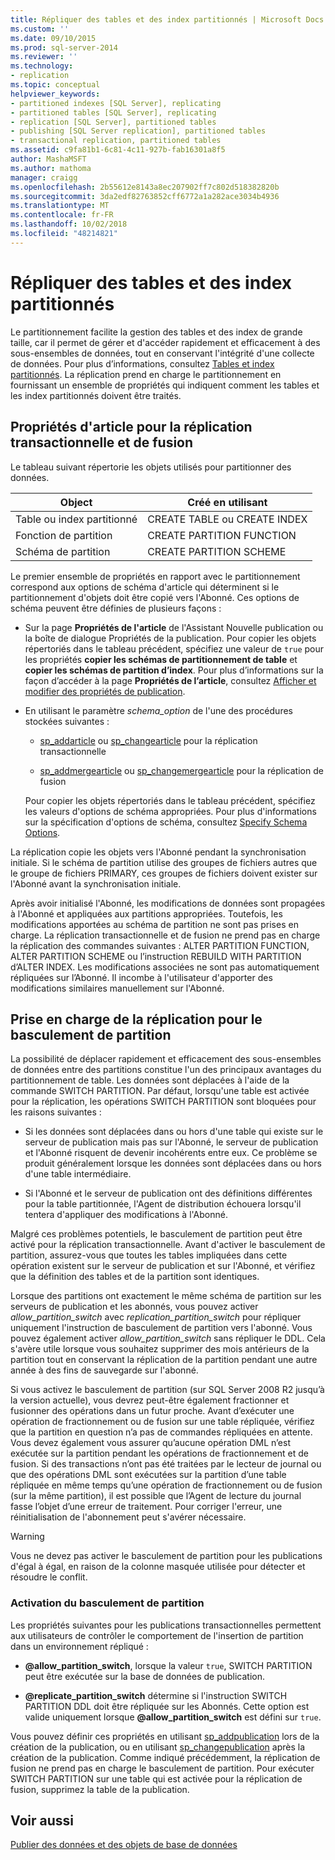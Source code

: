 ```yaml
---
title: Répliquer des tables et des index partitionnés | Microsoft Docs
ms.custom: ''
ms.date: 09/10/2015
ms.prod: sql-server-2014
ms.reviewer: ''
ms.technology:
- replication
ms.topic: conceptual
helpviewer_keywords:
- partitioned indexes [SQL Server], replicating
- partitioned tables [SQL Server], replicating
- replication [SQL Server], partitioned tables
- publishing [SQL Server replication], partitioned tables
- transactional replication, partitioned tables
ms.assetid: c9fa81b1-6c81-4c11-927b-fab16301a8f5
author: MashaMSFT
ms.author: mathoma
manager: craigg
ms.openlocfilehash: 2b55612e8143a8ec207902ff7c802d518382820b
ms.sourcegitcommit: 3da2edf82763852cff6772a1a282ace3034b4936
ms.translationtype: MT
ms.contentlocale: fr-FR
ms.lasthandoff: 10/02/2018
ms.locfileid: "48214821"
---
```

# <a name="replicate-partitioned-tables-and-indexes"></a>Répliquer des tables et des index partitionnés
  Le partitionnement facilite la gestion des tables et des index de grande taille, car il permet de gérer et d'accéder rapidement et efficacement à des sous-ensembles de données, tout en conservant l'intégrité d'une collecte de données. Pour plus d’informations, consultez [Tables et index partitionnés](../../partitions/partitioned-tables-and-indexes.md). La réplication prend en charge le partitionnement en fournissant un ensemble de propriétés qui indiquent comment les tables et les index partitionnés doivent être traités.  
  
## <a name="article-properties-for-transactional-and-merge-replication"></a>Propriétés d'article pour la réplication transactionnelle et de fusion  
 Le tableau suivant répertorie les objets utilisés pour partitionner des données.  
  
|Object|Créé en utilisant|  
|------------|----------------------|  
|Table ou index partitionné|CREATE TABLE ou CREATE INDEX|  
|Fonction de partition|CREATE PARTITION FUNCTION|  
|Schéma de partition|CREATE PARTITION SCHEME|  
  
 Le premier ensemble de propriétés en rapport avec le partitionnement correspond aux options de schéma d'article qui déterminent si le partitionnement d'objets doit être copié vers l'Abonné. Ces options de schéma peuvent être définies de plusieurs façons :  
  
-   Sur la page **Propriétés de l'article** de l'Assistant Nouvelle publication ou la boîte de dialogue Propriétés de la publication. Pour copier les objets répertoriés dans le tableau précédent, spécifiez une valeur de `true` pour les propriétés **copier les schémas de partitionnement de table** et **copier les schémas de partition d’index**. Pour plus d’informations sur la façon d’accéder à la page **Propriétés de l’article**, consultez [Afficher et modifier des propriétés de publication](view-and-modify-publication-properties.md).  
  
-   En utilisant le paramètre *schema_option* de l'une des procédures stockées suivantes :  
  
    -   [sp_addarticle](/sql/relational-databases/system-stored-procedures/sp-addarticle-transact-sql) ou [sp_changearticle](/sql/relational-databases/system-stored-procedures/sp-changearticle-transact-sql) pour la réplication transactionnelle  
  
    -   [sp_addmergearticle](/sql/relational-databases/system-stored-procedures/sp-addmergearticle-transact-sql) ou [sp_changemergearticle](/sql/relational-databases/system-stored-procedures/sp-changemergearticle-transact-sql) pour la réplication de fusion  
  
     Pour copier les objets répertoriés dans le tableau précédent, spécifiez les valeurs d'options de schéma appropriées. Pour plus d'informations sur la spécification d'options de schéma, consultez [Specify Schema Options](specify-schema-options.md).  
  
 La réplication copie les objets vers l'Abonné pendant la synchronisation initiale. Si le schéma de partition utilise des groupes de fichiers autres que le groupe de fichiers PRIMARY, ces groupes de fichiers doivent exister sur l'Abonné avant la synchronisation initiale.  
  
 Après avoir initialisé l'Abonné, les modifications de données sont propagées à l'Abonné et appliquées aux partitions appropriées. Toutefois, les modifications apportées au schéma de partition ne sont pas prises en charge. La réplication transactionnelle et de fusion ne prend pas en charge la réplication des commandes suivantes : ALTER PARTITION FUNCTION, ALTER PARTITION SCHEME ou l’instruction REBUILD WITH PARTITION d’ALTER INDEX.  Les modifications associées ne sont pas automatiquement répliquées sur l’Abonné. Il incombe à l'utilisateur d'apporter des modifications similaires manuellement sur l'Abonné.  
  
## <a name="replication-support-for-partition-switching"></a>Prise en charge de la réplication pour le basculement de partition  
 La possibilité de déplacer rapidement et efficacement des sous-ensembles de données entre des partitions constitue l'un des principaux avantages du partitionnement de table. Les données sont déplacées à l'aide de la commande SWITCH PARTITION. Par défaut, lorsqu'une table est activée pour la réplication, les opérations SWITCH PARTITION sont bloquées pour les raisons suivantes :  
  
-   Si les données sont déplacées dans ou hors d'une table qui existe sur le serveur de publication mais pas sur l'Abonné, le serveur de publication et l'Abonné risquent de devenir incohérents entre eux. Ce problème se produit généralement lorsque les données sont déplacées dans ou hors d'une table intermédiaire.  
  
-   Si l'Abonné et le serveur de publication ont des définitions différentes pour la table partitionnée, l'Agent de distribution échouera lorsqu'il tentera d'appliquer des modifications à l'Abonné.  
  
 Malgré ces problèmes potentiels, le basculement de partition peut être activé pour la réplication transactionnelle. Avant d'activer le basculement de partition, assurez-vous que toutes les tables impliquées dans cette opération existent sur le serveur de publication et sur l'Abonné, et vérifiez que la définition des tables et de la partition sont identiques.  
  
 Lorsque des partitions ont exactement le même schéma de partition sur les serveurs de publication et les abonnés, vous pouvez activer *allow_partition_switch* avec *replication_partition_switch* pour répliquer uniquement l'instruction de basculement de partition vers l'abonné. Vous pouvez également activer *allow_partition_switch* sans répliquer le DDL. Cela s'avère utile lorsque vous souhaitez supprimer des mois antérieurs de la partition tout en conservant la réplication de la partition pendant une autre année à des fins de sauvegarde sur l'abonné.  
  
 Si vous activez le basculement de partition (sur SQL Server 2008 R2 jusqu’à la version actuelle), vous devrez peut-être également fractionner et fusionner des opérations dans un futur proche. Avant d’exécuter une opération de fractionnement ou de fusion sur une table répliquée, vérifiez que la partition en question n’a pas de commandes répliquées en attente. Vous devez également vous assurer qu’aucune opération DML n’est exécutée sur la partition pendant les opérations de fractionnement et de fusion. Si des transactions n’ont pas été traitées par le lecteur de journal ou que des opérations DML sont exécutées sur la partition d’une table répliquée en même temps qu’une opération de fractionnement ou de fusion (sur la même partition), il est possible que l’Agent de lecture du journal fasse l’objet d’une erreur de traitement. Pour corriger l'erreur, une réinitialisation de l'abonnement peut s'avérer nécessaire.  
  
> [!WARNING]  
>  Vous ne devez pas activer le basculement de partition pour les publications d'égal à égal, en raison de la colonne masquée utilisée pour détecter et résoudre le conflit.  
  
### <a name="enabling-partition-switching"></a>Activation du basculement de partition  
 Les propriétés suivantes pour les publications transactionnelles permettent aux utilisateurs de contrôler le comportement de l'insertion de partition dans un environnement répliqué :  
  
-   **@allow_partition_switch**, lorsque la valeur `true`, SWITCH PARTITION peut être exécutée sur la base de données de publication.  
  
-   **@replicate_partition_switch** détermine si l'instruction SWITCH PARTITION DDL doit être répliquée sur les Abonnés. Cette option est valide uniquement lorsque **@allow_partition_switch** est défini sur `true`.  
  
 Vous pouvez définir ces propriétés en utilisant [sp_addpublication](/sql/relational-databases/system-stored-procedures/sp-addpublication-transact-sql) lors de la création de la publication, ou en utilisant [sp_changepublication](/sql/relational-databases/system-stored-procedures/sp-changepublication-transact-sql) après la création de la publication. Comme indiqué précédemment, la réplication de fusion ne prend pas en charge le basculement de partition. Pour exécuter SWITCH PARTITION sur une table qui est activée pour la réplication de fusion, supprimez la table de la publication.  
  
## <a name="see-also"></a>Voir aussi  
 [Publier des données et des objets de base de données](publish-data-and-database-objects.md)  
  
  
